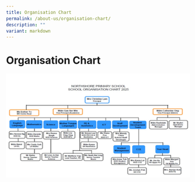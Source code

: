 ```yaml
---
title: Organisation Chart
permalink: /about-us/organisation-chart/
description: ""
variant: markdown
---
```

# **Organisation Chart**

![](/images/School_Org_Chart_updated_Jan_2025_with_MK.jpg)
